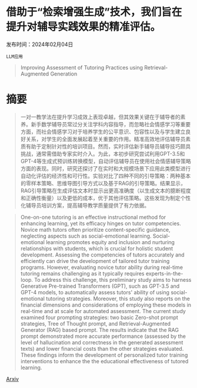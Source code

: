 # 借助于“检索增强生成”技术，我们旨在提升对辅导实践效果的精准评估。

发布时间：2024年02月04日

`LLM应用`

> Improving Assessment of Tutoring Practices using Retrieval-Augmented Generation

# 摘要

> 一对一教学法在提升学习成效上表现卓越，但其效果关键在于辅导者的素养。新手数学辅导员常过分关注学科内容指导，而忽略社会情感学习等重要方面，而社会情感学习对于培养学生的公平意识、包容性以及与学生建立良好关系，对学生的全面发展起着至关重要的作用。精准高效地评估辅导员素质有助于定制针对性的培训项目。然而，实时评估新手辅导员辅导技巧颇具挑战，通常需借助专家实时介入。为此，本初步研究尝试利用GPT-3.5和GPT-4等生成式预训练转换模型，自动评估辅导员在使用社会情感辅导策略方面的表现。同时，研究还探讨了在实时和大规模场景下应用此类模型进行自动化评估的经济性和可行性。实验对比了四种不同的引导策略：两种基本的零样本策略、思维导图引导方式以及基于RAG的引导策略。结果显示，RAG引导策略在生成评估文本时显示出更高准确度（以生成文本的臆断程度和正确性衡量）以及更低的成本，优于其他评估策略。这些发现为制定个性化辅导员培训方案，提高辅导教学质量提供了有力依据。

> One-on-one tutoring is an effective instructional method for enhancing learning, yet its efficacy hinges on tutor competencies. Novice math tutors often prioritize content-specific guidance, neglecting aspects such as social-emotional learning. Social-emotional learning promotes equity and inclusion and nurturing relationships with students, which is crucial for holistic student development. Assessing the competencies of tutors accurately and efficiently can drive the development of tailored tutor training programs. However, evaluating novice tutor ability during real-time tutoring remains challenging as it typically requires experts-in-the-loop. To address this challenge, this preliminary study aims to harness Generative Pre-trained Transformers (GPT), such as GPT-3.5 and GPT-4 models, to automatically assess tutors' ability of using social-emotional tutoring strategies. Moreover, this study also reports on the financial dimensions and considerations of employing these models in real-time and at scale for automated assessment. The current study examined four prompting strategies: two basic Zero-shot prompt strategies, Tree of Thought prompt, and Retrieval-Augmented Generator (RAG) based prompt. The results indicate that the RAG prompt demonstrated more accurate performance (assessed by the level of hallucination and correctness in the generated assessment texts) and lower financial costs than the other strategies evaluated. These findings inform the development of personalized tutor training interventions to enhance the the educational effectiveness of tutored learning.

[Arxiv](https://arxiv.org/abs/2402.14594)
